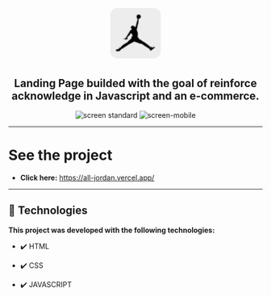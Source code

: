 <h1 align="center">
<br>
  <img src="./img/icon.svg" alt="All Jordan" width="100" >
<br>
</h1>

<h2 align="center"><strong>Landing Page builded with the goal of reinforce acknowledge in Javascript and an e-commerce.</strong></h2>

<div align="center" >
  <img src="" alt="screen standard">
  <img src="" alt="screen-mobile"  height="425">
</div>

---

# See the project

- <strong>Click here:</strong> https://all-jordan.vercel.app/

---


## 🚀 Technologies

<strong>This project was developed with the following technologies: </strong>

- ✔️ HTML

- ✔️ CSS

- ✔️ JAVASCRIPT
